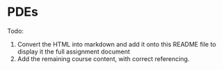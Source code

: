 # PDEs

Todo: 
1) Convert the HTML into markdown and add it onto this README file to display it the full assignment document
2) Add the remaining course content, with correct referencing.
